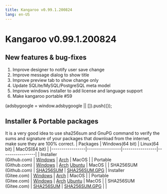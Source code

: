 ```yaml
---
title: Kangaroo v0.99.1.200824
lang: en-US
---
```


# Kangaroo v0.99.1.200824

## New features & bug-fixes
1. Improve designer to notify user save change
2. Improve message dialog to show title
3. Improve preview tab to show change only
4. Update SQLite/MySQL/PostgreSQL meta model
5. Improve windows installer to add license and language support
6. Make kangaroo portable #59

<div>
    <script2 type="text/javascript" async="true" src="https://pagead2.googlesyndication.com/pagead/js/adsbygoogle.js" />
    <ins class="adsbygoogle"
        style="display:block; text-align:center;"
        data-ad-layout="in-article"
        data-ad-format="fluid"
        data-ad-client="ca-pub-3975819313740938"
        data-ad-slot="6760827895"></ins>
    <script2 type="text/javascript">
        (adsbygoogle = window.adsbygoogle || []).push({});
    </script2>
</div>


## Installer & Portable packages <Badge text="link expired" type="warning"/>
It is a very good idea to use sha256sum and GnuPG command to verify the sums and signature of your packages that download from the internet, make sure they are 100% correct.
| Packages        | Windows(64 bit) | Linux(64 bit)   | MacOS(64 bit)   |
|-----------------|-----------------|-----------------|-----------------|
| Installer<br/>(Github.com) | [Windows](https://github.com/dbkangaroo/kangaroo/releases/download/v0.99.1.200824/kangaroo-0.99.1.200824-AMD64.exe) | [Arch](https://github.com/dbkangaroo/kangaroo/releases/download/v0.99.1.200824/kangaroo-0.99.1.200824-1-x86_64.pkg.tar.xz) | MacOS |
| Portable<br/>(Github.com) | [Windows](https://github.com/dbkangaroo/kangaroo/releases/download/v0.99.1.200824/kangaroo-0.99.1.200824-AMD64.7z) | [Arch](https://github.com/dbkangaroo/kangaroo/releases/download/v0.99.1.200824/kangaroo-0.99.1.200824-arch.tar.gz) [Ubuntu](https://github.com/dbkangaroo/kangaroo/releases/download/v0.99.1.200824/kangaroo-0.99.1.200824-ubuntu.tar.gz) | MacOS |
| SHA256SUM<br/>(Github.com) | [SHA256SUM](https://github.com/dbkangaroo/kangaroo/releases/download/v0.99.1.200824/kangaroo-0.99.1.200824.sha256sum) | [SHA256SUM.GPG](https://github.com/dbkangaroo/kangaroo/releases/download/v0.99.1.200824/kangaroo-0.99.1.200824.sha256sum.asc)
| Installer<br/>(Gitee.com) | [Windows](https://gitee.com/dbkangaroo/kangaroo/attach_files/460605/download) | [Arch](https://gitee.com/dbkangaroo/kangaroo/attach_files/460602/download) | MacOS |
| Portable<br/>(Gitee.com)  | [Windows](https://gitee.com/dbkangaroo/kangaroo/attach_files/460612/download) | [Arch](https://gitee.com/dbkangaroo/kangaroo/attach_files/460598/download) [Ubuntu](https://gitee.com/dbkangaroo/kangaroo/attach_files/460599/download) | MacOS |
| SHA256SUM<br/>(Gitee.com) | [SHA256SUM](https://gitee.com/dbkangaroo/kangaroo/attach_files/460600/download) | [SHA256SUM.GPG](https://gitee.com/dbkangaroo/kangaroo/attach_files/460601/download) | |
